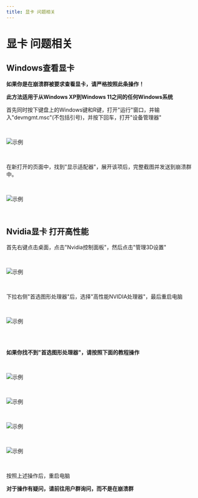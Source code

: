 ```yaml
---
title: 显卡 问题相关
---
```


# 显卡 问题相关

## Windows查看显卡

**如果你是在崩溃群被要求查看显卡，请严格按照此条操作！**

**此方法适用于从Windows XP到Windows 11之间的任何Windows系统**

首先同时按下键盘上的Windows键和R键，打开"运行"窗口，并输入"devmgmt.msc"(不包括引号)，并按下回车，打开"设备管理器"

<br>

![示例](gpu/1.png)

<br>

在新打开的页面中，找到"显示适配器"，展开该项后，完整截图并发送到崩溃群中。

<br>

![示例](gpu/2.png)

<br>

## Nvidia显卡 打开高性能

首先右键点击桌面，点击"Nvidia控制面板"，然后点击"管理3D设置"

<br>

![示例](gpu/3.png)

<br>

下拉右侧"首选图形处理器"后，选择"高性能NVIDIA处理器"，最后重启电脑

<br>

![示例](gpu/4.png)

<br>
<br>

**如果你找不到"首选图形处理器"，请按照下面的教程操作**

<br>

![示例](gpu/5.png)

<br>

![示例](gpu/6.png)

<br>

![示例](gpu/8.png)

<br>

![示例](gpu/7.png)

<br>

按照上述操作后，重启电脑

**对于操作有疑问，请前往用户群询问，而不是在崩溃群**
